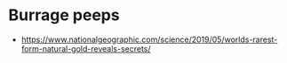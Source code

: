 # Burrage peeps

* https://www.nationalgeographic.com/science/2019/05/worlds-rarest-form-natural-gold-reveals-secrets/

